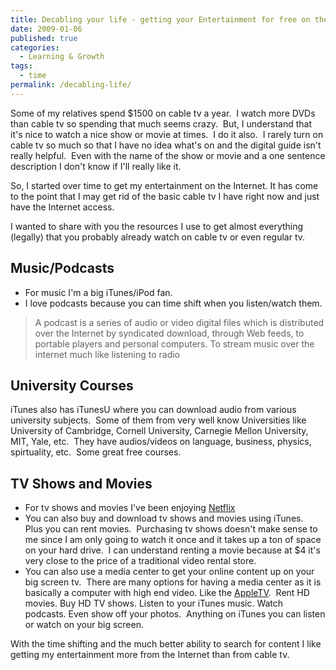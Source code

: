 ```yaml
---
title: Decabling your life - getting your Entertainment for free on the Internet
date: 2009-01-06
published: true
categories:
  - Learning & Growth
tags:
  - time
permalink: /decabling-life/
---
```

Some of my relatives spend $1500 on cable tv a year.  I watch more DVDs than cable tv so spending that much seems crazy.  But, I understand that it's nice to watch a nice show or movie at times.  I do it also.  I rarely turn on cable tv so much so that I have no idea what's on and the digital guide isn't really helpful.  Even with the name of the show or movie and a one sentence description I don't know if I'll really like it.

So, I started over time to get my entertainment on the Internet. It has come to the point that I may get rid of the basic cable tv I have right now and just have the Internet access.

I wanted to share with you the resources I use to get almost everything (legally) that you probably already watch on cable tv or even regular tv.

## Music/Podcasts
- For music I'm a big iTunes/iPod fan.
- I love podcasts because you can time shift when you listen/watch them.
>A podcast is a series of audio or video digital files which is distributed over the Internet by syndicated download, through Web feeds, to portable players and personal computers.
To stream music over the internet much like listening to radio 

## University Courses
iTunes also has iTunesU where you can download audio from various university subjects.  Some of them from very well know Universities like University of Cambridge, Cornell University, Carnegie Mellon University, MIT, Yale, etc.  They have audios/videos on language, business, physics, spirtuality, etc.  Some great free courses.

## TV Shows and Movies
- For tv shows and movies I've been enjoying [Netflix](https://netflix.com)
- You can also buy and download tv shows and movies using iTunes.  Plus you can rent movies.  Purchasing tv shows doesn't make sense to me since I am only going to watch it once and it takes up a ton of space on your hard drive.  I can understand renting a movie because at $4 it's very close to the price of a traditional video rental store. 
- You can also use a media center to get your online content up on your big screen tv.  There are many options for having a media center as it is basically a computer with high end video. Like the [AppleTV](http://www.apple.com/appletv/).  Rent HD movies. Buy HD TV shows. Listen to your iTunes music. Watch podcasts. Even show off your photos.  Anything on iTunes you can listen or watch on your big screen.

With the time shifting and the much better ability to search for content I like getting my entertainment more from the Internet than from cable tv.
